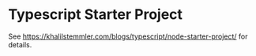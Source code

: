 # Typescript Starter Project

See https://khalilstemmler.com/blogs/typescript/node-starter-project/ for details.
